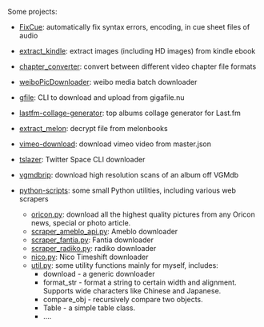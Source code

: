 Some projects:

* [FixCue](https://github.com/fireattack/FixCue): automatically fix syntax errors, encoding, in cue sheet files of audio
* [extract_kindle](https://github.com/fireattack/extract_kindle): extract images (including HD images) from kindle ebook
* [chapter_converter](https://github.com/fireattack/chapter_converter): convert between different video chapter file formats
* [weiboPicDownloader](https://github.com/fireattack/weiboPicDownloader): weibo media batch downloader
* [gfile](https://github.com/fireattack/gfile): CLI to download and upload from gigafile.nu
* [lastfm-collage-generator](https://github.com/fireattack/lastfm-collage-generator): top albums collage generator for Last.fm
* [extract_melon](https://github.com/fireattack/extract_melon): decrypt file from melonbooks 
* [vimeo-download](https://github.com/fireattack/vimeo-download): download vimeo video from master.json
* [tslazer](https://github.com/fireattack/tslazer): Twitter Space CLI downloader
* [vgmdbrip](https://github.com/fireattack/vgmdbrip): download high resolution scans of an album off VGMdb

* [python-scripts](https://github.com/fireattack/python-scripts): some small Python utilities, including various web scrapers
  * [oricon.py](https://github.com/fireattack/python-scripts#oriconpy):  download all the highest quality pictures from any Oricon news, special or photo article.
  * [scraper_ameblo_api.py](https://github.com/fireattack/python-scripts#scraper_ameblo_apipy): Ameblo downloader
  * [scraper_fantia.py](https://github.com/fireattack/python-scripts#scraper_fantiapy): Fantia downloader
  * [scraper_radiko.py](https://github.com/fireattack/python-scripts#scraper_radikopy): radiko downloader
  * [nico.py](https://github.com/fireattack/python-scripts#nicopy): Nico Timeshift downloader
  * [util.py](https://github.com/fireattack/python-scripts#utilpy): some utility functions mainly for myself, includes:
    * download - a generic downloader
    * format_str - format a string to certain width and alignment. Supports wide characters like Chinese and Japanese.
    * compare_obj - recursively compare two objects.
    * Table - a simple table class.
    * ....
